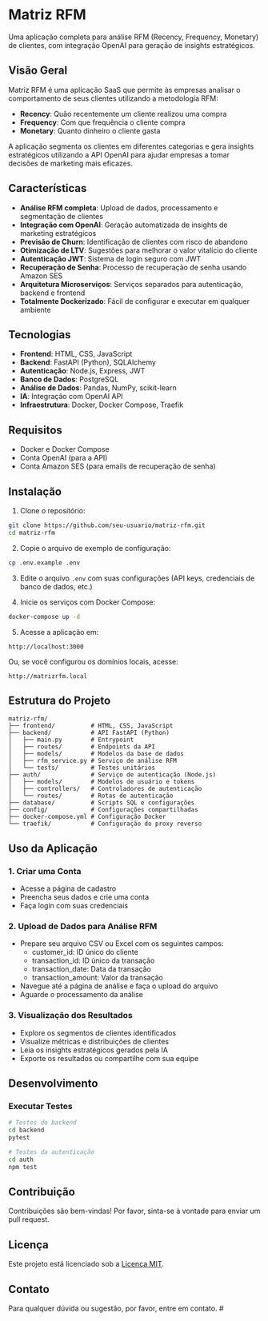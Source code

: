 # Matriz RFM

Uma aplicação completa para análise RFM (Recency, Frequency, Monetary) de clientes, com integração OpenAI para geração de insights estratégicos.

## Visão Geral

Matriz RFM é uma aplicação SaaS que permite às empresas analisar o comportamento de seus clientes utilizando a metodologia RFM:

- **Recency**: Quão recentemente um cliente realizou uma compra
- **Frequency**: Com que frequência o cliente compra
- **Monetary**: Quanto dinheiro o cliente gasta

A aplicação segmenta os clientes em diferentes categorias e gera insights estratégicos utilizando a API OpenAI para ajudar empresas a tomar decisões de marketing mais eficazes.

## Características

- **Análise RFM completa**: Upload de dados, processamento e segmentação de clientes
- **Integração com OpenAI**: Geração automatizada de insights de marketing estratégicos
- **Previsão de Churn**: Identificação de clientes com risco de abandono
- **Otimização de LTV**: Sugestões para melhorar o valor vitalício do cliente
- **Autenticação JWT**: Sistema de login seguro com JWT
- **Recuperação de Senha**: Processo de recuperação de senha usando Amazon SES
- **Arquitetura Microserviços**: Serviços separados para autenticação, backend e frontend
- **Totalmente Dockerizado**: Fácil de configurar e executar em qualquer ambiente

## Tecnologias

- **Frontend**: HTML, CSS, JavaScript
- **Backend**: FastAPI (Python), SQLAlchemy
- **Autenticação**: Node.js, Express, JWT
- **Banco de Dados**: PostgreSQL
- **Análise de Dados**: Pandas, NumPy, scikit-learn
- **IA**: Integração com OpenAI API
- **Infraestrutura**: Docker, Docker Compose, Traefik

## Requisitos

- Docker e Docker Compose
- Conta OpenAI (para a API)
- Conta Amazon SES (para emails de recuperação de senha)

## Instalação

1. Clone o repositório:

```bash
git clone https://github.com/seu-usuario/matriz-rfm.git
cd matriz-rfm
```

2. Copie o arquivo de exemplo de configuração:

```bash
cp .env.example .env
```

3. Edite o arquivo `.env` com suas configurações (API keys, credenciais de banco de dados, etc.)

4. Inicie os serviços com Docker Compose:

```bash
docker-compose up -d
```

5. Acesse a aplicação em:

```
http://localhost:3000
```

Ou, se você configurou os domínios locais, acesse:

```
http://matrizrfm.local
```

## Estrutura do Projeto

```
matriz-rfm/
├── frontend/          # HTML, CSS, JavaScript
├── backend/           # API FastAPI (Python)
│   ├── main.py        # Entrypoint
│   ├── routes/        # Endpoints da API
│   ├── models/        # Modelos da base de dados
│   ├── rfm_service.py # Serviço de análise RFM
│   └── tests/         # Testes unitários
├── auth/              # Serviço de autenticação (Node.js)
│   ├── models/        # Modelos de usuário e tokens
│   ├── controllers/   # Controladores de autenticação
│   └── routes/        # Rotas de autenticação
├── database/          # Scripts SQL e configurações
├── config/            # Configurações compartilhadas
├── docker-compose.yml # Configuração Docker
└── traefik/           # Configuração do proxy reverso
```

## Uso da Aplicação

### 1. Criar uma Conta

- Acesse a página de cadastro
- Preencha seus dados e crie uma conta
- Faça login com suas credenciais

### 2. Upload de Dados para Análise RFM

- Prepare seu arquivo CSV ou Excel com os seguintes campos:
  - customer_id: ID único do cliente
  - transaction_id: ID único da transação
  - transaction_date: Data da transação
  - transaction_amount: Valor da transação
- Navegue até a página de análise e faça o upload do arquivo
- Aguarde o processamento da análise

### 3. Visualização dos Resultados

- Explore os segmentos de clientes identificados
- Visualize métricas e distribuições de clientes
- Leia os insights estratégicos gerados pela IA
- Exporte os resultados ou compartilhe com sua equipe

## Desenvolvimento

### Executar Testes

```bash
# Testes do backend
cd backend
pytest

# Testes da autenticação
cd auth
npm test
```

## Contribuição

Contribuições são bem-vindas! Por favor, sinta-se à vontade para enviar um pull request.

## Licença

Este projeto está licenciado sob a [Licença MIT](LICENSE).

## Contato

Para qualquer dúvida ou sugestão, por favor, entre em contato. #
